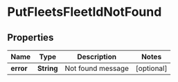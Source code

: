 
# PutFleetsFleetIdNotFound

## Properties
Name | Type | Description | Notes
------------ | ------------- | ------------- | -------------
**error** | **String** | Not found message |  [optional]



